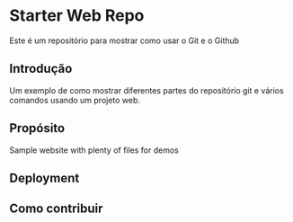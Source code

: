 # Starter Web Repo

Este é um repositório para mostrar como usar o Git e o Github

## Introdução

Um exemplo de como mostrar diferentes partes do repositório git e vários comandos usando um projeto web.

## Propósito

Sample website with plenty of files for demos

## Deployment

## Como contribuir
